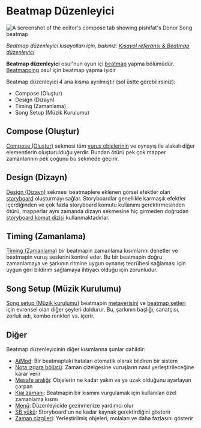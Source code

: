 # Beatmap Düzenleyici

<!-- TODO: needs to be revisited when the articles under Beatmap editor no longer match what's written here -->

![A screenshot of the editor's compose tab showing pishifat's Donor Song beatmap](img/compose.jpg)

*Beatmap düzenleyici kısayolları için, bakınız: [Kısayol referansı & Beatmap düzenleyici](/wiki/Client/Keyboard_shortcuts#beatmap-düzenleyici)*

**Beatmap düzenleyici** osu!'nun oyun içi [beatmap](/wiki/Beatmap) yapma bölümüdür. [Beatmapping](/wiki/Beatmapping) osu! için beatmap yapma işidir

Beatmap düzenleyici 4 ana kısma ayrılmıştır (sol üstte görebilirsiniz):

- Compose (Oluştur)
- Design (Dizayn)
- Timing (Zamanlama)
- Song Setup (Müzik Kurulumu)

## Compose (Oluştur)

[Compose (Oluştur)](/wiki/Client/Beatmap_editor/Compose) sekmesi tüm [vuruş objelerinin](/wiki/Gameplay/Hit_object) ve oynayış ile alakalı diğer elementlerin oluşturulduğu yerdir. Bundan ötürü pek çok mapper zamanlarının pek çoğunu bu sekmede geçirir.

## Design (Dizayn)

[Design (Dizayn)](/wiki/Client/Beatmap_editor/Design) sekmesi beatmaplere eklenen görsel efektler olan [storyboard](/wiki/Storyboard) oluşturmayı sağlar. Storyboardlar genellikle karmaşık efektler içerdiğinden ve çok fazla storyboard komutu kullanımı gerektirmesinden ötürü, mapperlar aynı zamanda dizayn sekmesine hiç girmeden doğrudan [storyboard komut dizisi](/wiki/Storyboard/Scripting) kullanmaktadırlar.

## Timing (Zamanlama)

[Timing (Zamanlama)](/wiki/Client/Beatmap_editor/Timing) bir beatmapin zamanlama kısımlarını denetler ve beatmapin vuruş seslerini kontrol eder. Bu bir beatmapin doğru zamanlamaya ve şarkının ritmine uygun oynanış tecrübesi sağlaması için uygun geri bildirim sağlamaya ihtiyacı olduğu için zorunludur. 

## Song Setup (Müzik Kurulumu)

[Song setup (Müzik kurulumu)](/wiki/Client/Beatmap_editor/Song_Setup) beatmapin [metaverisini](/wiki/Ranking_Criteria#metadata) ve [beatmap setleri](/wiki/Beatmap) için evrensel olan diğer şeyleri doldurur. Bu, şarkının başlığı, sanatçısı, zorluk adı, kombo renkleri vs. içerir.

## Diğer

Beatmap düzenleyicinin diğer kısımlarına şunlar dahildir:

- [AiMod](AiMod): Bir beatmaptaki hataları otomatik olarak bildiren bir sistem
- [Nota ızgara bölücü](Beat_Snap_Divisor): Zaman çizelgesine vuruşların nasıl yerleştirileceğine karar verir
- [Mesafe aralığı](Distance_snap): Objelerin ne kadar yakın ve ya uzak olduğunu ayarlayan çarpan
- [Kiai zamanı](/wiki/Gameplay/Kiai_time): Beatmapin bir kısmını vurgulamak için kullanılan özel zamanlama kısmı
- [Menü](Menu): Düzenleyicide gezinmenize yardımcı olur
- [SB yükü](SB_Load): Storyboard'un ne kadar kaynak gerektirdiğini gösterir
- [Zaman çizgileri](Timelines): Yerleştirilmiş objeleri, molaları ve daha fazlasını gösterir
